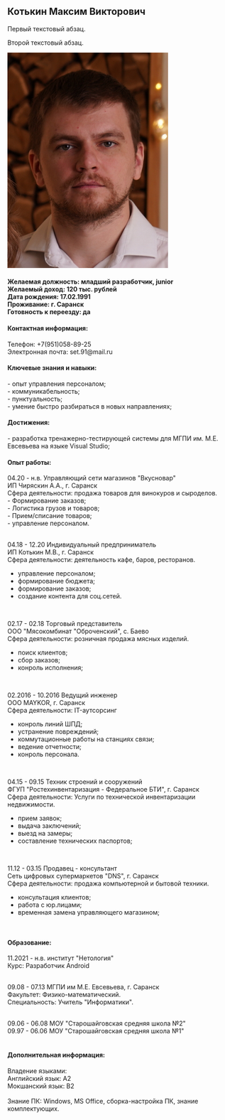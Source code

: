       

<!DOCTYPE html>
<html>
<head>
<style>

</style>
</head>
<body>

<h2>Котькин Максим Викторович</h2>
<p>Первый текстовый абзац.</p>
<p>Второй текстовый абзац.</p>

![foto](img/foto.jpg)

<h4>Желаемая должность: младший разработчик, junior</br>
Желаемый доход: 120 тыс. рублей</br>
Дата рождения: 17.02.1991</br>
Проживание: г. Саранск</br>
Готовность к переезду: да</h4>

<h4>Контактная информация:</h4>
Телефон: +7(951)058-89-25</br>
Электронная почта: set.91@mail.ru

<h4>Ключевые знания и навыки:</h4>
 - опыт управления персоналом;</br>
 - коммуникабельность;</br>
 - пунктуальность;</br>
 - умение быстро разбираться в новых направлениях;
 
<h4>Достижения:</h4>
 - разработка тренажерно-тестирующей системы для МГПИ им. М.Е. Евсевьева на языке Visual Studio;
 
<h4>Опыт работы:</h4>
04.20 - н.в. Управляющий сети магазинов "Вкусновар"</br>
ИП Чиряскин А.А., г. Саранск</br>
Сфера деятельности: продажа товаров для винокуров и сыроделов.</br>
 - Формирование заказов;</br>
 - Логистика грузов и товаров;</br>
 - Прием/списание товаров;</br>
 - управление персоналом.</br>
 </br>

04.18 - 12.20 Индивидуальный предприниматель</br>
ИП Котькин М.В., г. Саранск</br>
Сфера деятельности: деятельность кафе, баров, ресторанов.</br>
 - управление персоналом;</br>
 - формирование бюджета;</br>
 - формирование заказов;</br>
 - создание контента для соц.сетей.</br>
 </br>
 
02.17 - 02.18 Торговый представитель</br>
ООО "Мясокомбинат "Оброченский", с. Баево</br>
Сфера деятельности: розничная продажа мясных изделий.</br>
 - поиск клиентов;</br>
 - сбор заказов;</br>
 - конроль исполнения;</br>
 </br>

02.2016 - 10.2016 Ведущий инженер</br>
ООО MAYKOR, г. Саранск</br>
Сфера деятельности: IT-аутсорсинг</br>
 - конроль линий ШПД;</br>
 - устранение повреждений;</br>
 - коммутационные работы на станциях связи;</br>
 - ведение отчетности;</br>
 - конроль персонала.</br>
 </br>
 
 04.15 - 09.15 Техник строений и сооружений</br>
 ФГУП "Ростехинвентаризация - Федеральное БТИ", г. Саранск</br>
 Сфера деятельности: Услуги по технической инвентаризации недвижимости.</br>
  - прием заявок;</br>
  - выдача заключений;</br>
  - выезд на замеры;</br>
  - составление технических паспортов;</br>
  </br>
  
11.12 - 03.15 Продавец - консультант</br>
Сеть цифровых супермаркетов "DNS", г. Саранск</br>
Сфера деятельности: продажа компьютерной и бытовой техники.</br>
 - консультация клиентов;</br>
 - работа с юр.лицами;</br>
 - временная замена управляющего магазином;</br>
 </br>
 
 
<h4>Образование:</h4>
11.2021 - н.в. институт "Нетология"</br>
Курс: Разработчик Android</br>
</br>

09.08 - 07.13 МГПИ им М.Е. Евсевьева, г. Саранск</br>
Факультет: Физико-математический.</br>
Специальность: Учитель "Информатики".</br>
</br>

09.06 - 06.08 МОУ "Старошайговская средняя школа №2"</br>
09.97 - 06.06 МОУ "Старошайговская средняя школа №1"</br>
</br>


<h4>Дополнительная информация:</h4>
Владение языками:</br>
Английский язык: А2</br>
Мокшанский язык: B2</br>
</br>
Знание ПК: Windows, MS Office, сборка-настройка ПК, знание комплектующих.</br>

 
 


</body>
</html>
